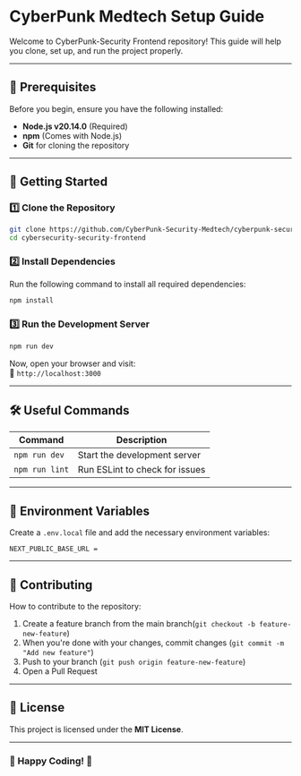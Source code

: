 # CyberPunk Medtech Setup Guide

Welcome to CyberPunk-Security Frontend repository! This guide will help you clone, set up, and run the project properly.

---

## 📌 Prerequisites

Before you begin, ensure you have the following installed:

- **Node.js v20.14.0** (Required)
- **npm** (Comes with Node.js)
- **Git** for cloning the repository

---

## 🚀 Getting Started

### 1️⃣ Clone the Repository

```sh
git clone https://github.com/CyberPunk-Security-Medtech/cyberpunk-security-frontend.git
cd cybersecurity-security-frontend
```


### 2️⃣  Install Dependencies

Run the following command to install all required dependencies:

```sh
npm install
```


### 3️⃣ Run the Development Server

```sh
npm run dev
```

Now, open your browser and visit:  
📍 `http://localhost:3000`

---

## 🛠️ Useful Commands

| Command        | Description                    |
| -------------- | ------------------------------ |
| `npm run dev`  | Start the development server   |
| `npm run lint` | Run ESLint to check for issues |

---

## 📄 Environment Variables

Create a `.env.local` file and add the necessary environment variables:

```
NEXT_PUBLIC_BASE_URL = 
```

---



## 🤝 Contributing

How to contribute to the repository:

1. Create a feature branch from the main branch(`git checkout -b feature-new-feature`)
2. When you're done with your changes, commit changes (`git commit -m "Add new feature"`)
3. Push to your branch (`git push origin feature-new-feature`)
4. Open a Pull Request

---

## 📜 License

This project is licensed under the **MIT License**.

---

### 🎉 Happy Coding! 🚀
